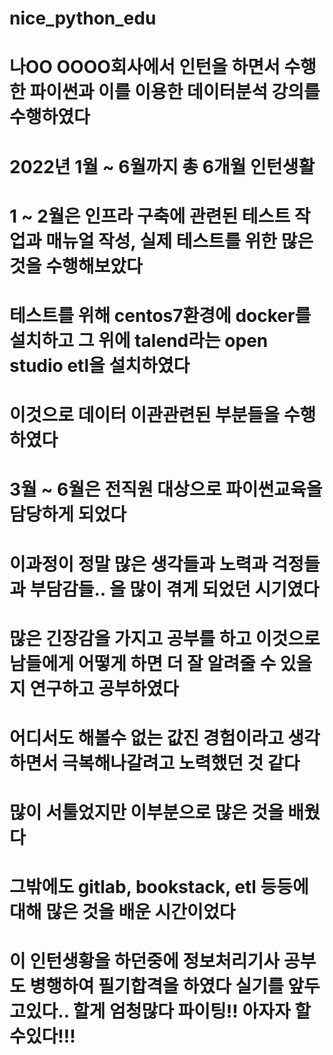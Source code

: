 # nice_python_edu
# 나OO OOOO회사에서 인턴을 하면서 수행한 파이썬과 이를 이용한 데이터분석 강의를 수행하였다
# 2022년 1월 ~ 6월까지 총 6개월 인턴생활
# 1 ~ 2월은 인프라 구축에 관련된 테스트 작업과 매뉴얼 작성, 실제 테스트를 위한 많은 것을 수행해보았다
# 테스트를 위해 centos7환경에 docker를 설치하고 그 위에 talend라는 open studio etl을 설치하였다
# 이것으로 데이터 이관관련된 부분들을 수행하였다
# 3월 ~ 6월은 전직원 대상으로 파이썬교육을 담당하게 되었다
# 이과정이 정말 많은 생각들과 노력과 걱정들과 부담감들.. 을 많이 겪게 되었던 시기였다
# 많은 긴장감을 가지고 공부를 하고 이것으로 남들에게 어떻게 하면 더 잘 알려줄 수 있을지 연구하고 공부하였다
# 어디서도 해볼수 없는 값진 경험이라고 생각하면서 극복해나갈려고 노력했던 것 같다
# 많이 서툴었지만 이부분으로 많은 것을 배웠다
# 그밖에도 gitlab, bookstack, etl 등등에 대해 많은 것을 배운 시간이었다
# 이 인턴생황을 하던중에 정보처리기사 공부도 병행하여 필기합격을 하였다 실기를 앞두고있다.. 할게 엄청많다 파이팅!! 아자자 할수있다!!! 
